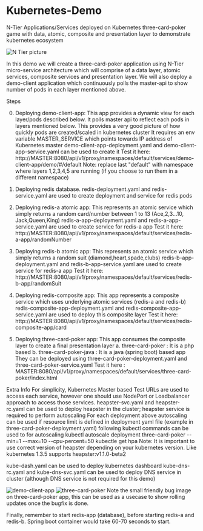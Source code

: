 # Kubernetes-Demo
N-Tier Applications/Services deployed on Kubernetes
three-card-poker game with data, atomic, composite and presentation layer to demonstrate kubernetes ecosystem


![N Tier picture](https://github.com/suyogbarve/kubernetes-demo/blob/master/NTierServices.jpg?raw)

In this demo we will create a three-card-poker application using N-Tier micro-service architecture which 
will comprise of a data layer, atomic services, composite services and presentation layer.
We will also deploy a demo-client application which continuously polls the master-api to show 
number of pods in each layer mentioned above. 

Steps

0. Deploying demo-client-app: This app provides a dynamic view for each layer/pods described below. It polls master api to reflect each pods
in layers mentioned below. This provides a very good picture of how quickly pods are created/scaled in kubernetes cluster
It requires an env variable MASTER_SERVICE which points towards IP address of Kubernetes master
demo-client-app-deployment.yaml and demo-client-app-service.yaml can be used to create it
Test it here: http://MASTER:8080/api/v1/proxy/namespaces/default/services/demo-client-app/demo/#/default
Note: replace last "default" with namespace where layers 1,2,3,4,5 are running (if you choose to run them in a different namespace)

1. Deploying redis database.
redis-deployment.yaml and redis-service.yaml are used to create deployment and service for redis pods
2. Deploying redis-a atomic app: This represents an atomic service which simply returns a random card/number between 1 to 13 (Ace,2,3...10, Jack,Queen,King)
redis-a-app-deployment.yaml and redis-a-app-service.yaml are used to create service for redis-a app
Test it here: http://MASTER:8080/api/v1/proxy/namespaces/default/services/redis-a-app/randomNumber

3. Deploying redis-b atomic app: This represents an atomic service which simply returns a random suit (diamond,heart,spade,clubs)
redis-b-app-deployment.yaml and redis-b-app-service.yaml are used to create service for redis-a app
Test it here: http://MASTER:8080/api/v1/proxy/namespaces/default/services/redis-b-app/randomSuit

4. Deploying redis-composite app: This app represents a composite service which uses underlying atomic services (redis-a and redis-b)
redis-composite-app-deployment.yaml and redis-composite-app-service.yaml are used to deploy this composite layer
Test it here: http://MASTER:8080/api/v1/proxy/namespaces/default/services/redis-composite-app/card

5. Deploying three-card-poker app: This app consumes the composite layer to create a final presentation layer
a. three-card-poker : It is a php based 
b. three-card-poker-java : It is a java (spring boot) based app
They can be deployed using three-card-poker-deployment.yaml and three-card-poker-service.yaml
Test it here : MASTER:8080/api/v1/proxy/namespaces/default/services/three-card-poker/index.html



Extra Info
For simplicity, Kubernetes Master based Test URLs are used to access each service, however one should use NodePort or Loadbalancer approach to 
access those services.
heapster-svc.yaml and  heapster-rc.yaml can be used to deploy heapster in the cluster; heapster service is required to perform autoscaling
For each deployment above autoscaling can be used if resource limit is defined in deployment yaml file (example in three-card-poker-deployment.yaml) 
following kubectl commands can be used to for autoscaling
kubectl autoscale deployment three-card-poker --min=1 --max=10 --cpu-percent=50
kubectle get hpa
Note: It is important to use correct version of heapster depending on your kubernetes version. Like kubernetes 1.3.5 supports heapster:v1.1.0-beta2


kube-dash.yaml can be used to deploy kubernetes dashboard
kube-dns-rc.yaml and kube-dns-svc.yaml can be used to deploy DNS service in cluster (although DNS service is not required for this demo)



![demo-client-app](https://github.com/suyogbarve/kubernetes-demo/blob/master/demo-client-app.png?raw)
![three-card-poker](https://github.com/suyogbarve/kubernetes-demo/blob/master/three-card-poker.png?raw)
Note the small friendly bug image on three-card-poker app, this can be used as a usecase to show rolling updates once the bugfix is done.

Finally, remember to start redis-app (database), before starting redis-a and redis-b. Spring boot container would take 60-70 seconds to start.




